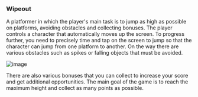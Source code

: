 ### Wipeout

A platformer in which the player's main task is to jump as high as possible on platforms, avoiding obstacles and collecting bonuses. 
The player controls a character that automatically moves up the screen. To progress further, you need to precisely time and tap on the screen to jump so that the character can 
jump from one platform to another. On the way there are various obstacles such as spikes or falling objects that must be avoided.

![image](https://github.com/HatoryHanzo182/Wipeout/assets/55142468/26998cdd-5e7b-4ba0-b389-96e5a0645490)

There are also various bonuses that you can collect to increase your score and get additional opportunities.
The main goal of the game is to reach the maximum height and collect as many points as possible.

